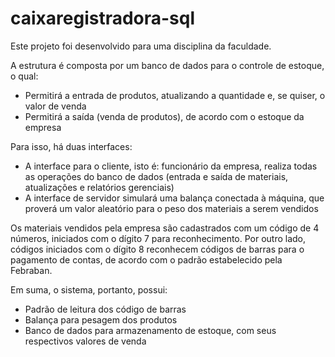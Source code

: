# caixaregistradora-sql

Este projeto foi desenvolvido para uma disciplina da faculdade.

A estrutura é composta por um banco de dados para o controle de estoque, o qual:
* Permitirá a entrada de produtos, atualizando a quantidade e, se quiser, o valor de venda
* Permitirá a saída (venda de produtos), de acordo com o estoque da empresa

Para isso, há duas interfaces:
* A interface para o cliente, isto é: funcionário da empresa, realiza todas as operações do banco de dados (entrada e saída de materiais, atualizações e relatórios gerenciais)
* A interface de servidor simulará uma balança conectada à máquina, que proverá um valor aleatório para o peso dos materiais a serem vendidos

Os materiais vendidos pela empresa são cadastrados com um código de 4 números, iniciados com o dígito 7 para reconhecimento. Por outro lado, códigos iniciados com o dígito 8 reconhecem códigos de barras para o pagamento de contas, de acordo com o padrão estabelecido pela Febraban.

Em suma, o sistema, portanto, possui:
* Padrão de leitura dos código de barras
* Balança para pesagem dos produtos
* Banco de dados para armazenamento de estoque, com seus respectivos valores de venda
